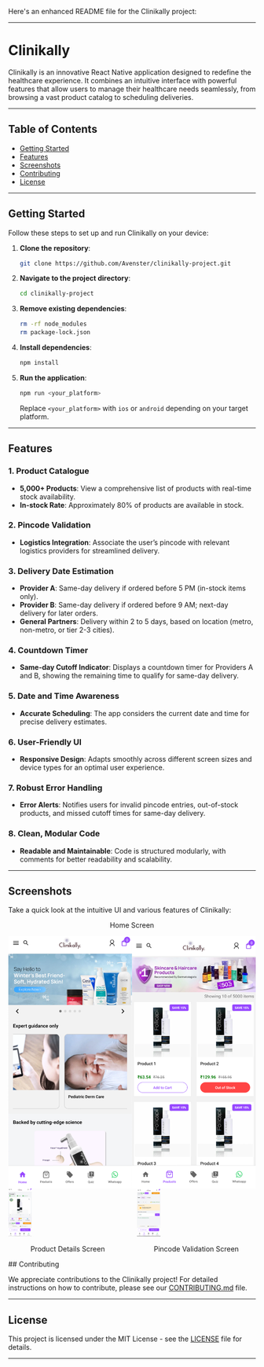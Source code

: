 Here's an enhanced README file for the Clinikally project:

---

# Clinikally

Clinikally is an innovative React Native application designed to redefine the healthcare experience. It combines an intuitive interface with powerful features that allow users to manage their healthcare needs seamlessly, from browsing a vast product catalog to scheduling deliveries.

---

## Table of Contents
- [Getting Started](#getting-started)
- [Features](#features)
- [Screenshots](#screenshots)
- [Contributing](#contributing)
- [License](#license)

---

## Getting Started

Follow these steps to set up and run Clinikally on your device:

1. **Clone the repository**:
    ```bash
    git clone https://github.com/Avenster/clinikally-project.git
    ```

2. **Navigate to the project directory**:
    ```bash
    cd clinikally-project
    ```

3. **Remove existing dependencies**:
    ```bash
    rm -rf node_modules
    rm package-lock.json
    ```

4. **Install dependencies**:
    ```bash
    npm install
    ```

5. **Run the application**:
    ```bash
    npm run <your_platform>
    ```
    Replace `<your_platform>` with `ios` or `android` depending on your target platform.

---

## Features

### 1. Product Catalogue
- **5,000+ Products**: View a comprehensive list of products with real-time stock availability.
- **In-stock Rate**: Approximately 80% of products are available in stock.

### 2. Pincode Validation
- **Logistics Integration**: Associate the user’s pincode with relevant logistics providers for streamlined delivery.

### 3. Delivery Date Estimation
- **Provider A**: Same-day delivery if ordered before 5 PM (in-stock items only).
- **Provider B**: Same-day delivery if ordered before 9 AM; next-day delivery for later orders.
- **General Partners**: Delivery within 2 to 5 days, based on location (metro, non-metro, or tier 2-3 cities).

### 4. Countdown Timer
- **Same-day Cutoff Indicator**: Displays a countdown timer for Providers A and B, showing the remaining time to qualify for same-day delivery.

### 5. Date and Time Awareness
- **Accurate Scheduling**: The app considers the current date and time for precise delivery estimates.

### 6. User-Friendly UI
- **Responsive Design**: Adapts smoothly across different screen sizes and device types for an optimal user experience.

### 7. Robust Error Handling
- **Error Alerts**: Notifies users for invalid pincode entries, out-of-stock products, and missed cutoff times for same-day delivery.

### 8. Clean, Modular Code
- **Readable and Maintainable**: Code is structured modularly, with comments for better readability and scalability.

---

## Screenshots

Take a quick look at the intuitive UI and various features of Clinikally:
<p align="center">Home Screen</p>
<div style="display: flex; flex-direction:row; justify-content:space-between; width:100%">
<img src="./ss1.png" alt="Home Screen" width="50%" height="auto">
<img src="./ss2.png" alt="Product List Screen" width="50%" height="auto">
</div>
<div style="display: flex; flex-wrap: wrap; gap: 20px; justify-content: center;">
  <div style="flex: 0 0 48%; max-width: 48%;">
    <img src="./ss3.png" alt="Product Details Screen" width="20%" height="auto">
    <p align="center">Product Details Screen</p>
  </div>
  <div style="flex: 0 0 48%; max-width: 48%;">
    <img src="./ss4.png" alt="Pincode Validation Screen" width="20%" height="auto">
    <p align="center">Pincode Validation Screen</p>
  </div>
</div>
## Contributing

We appreciate contributions to the Clinikally project! For detailed instructions on how to contribute, please see our [CONTRIBUTING.md](CONTRIBUTING.md) file.

---

## License

This project is licensed under the MIT License - see the [LICENSE](LICENSE) file for details.

---
